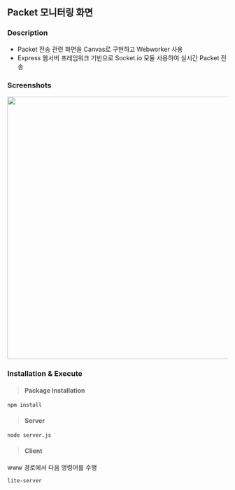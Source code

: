 ## __Packet 모니터링 화면__
### __Description__

- Packet 전송 관련 화면을 Canvas로 구현하고 Webworker 사용 
- Express 웹서버 프레임워크 기반으로 Socket.io 모듈 사용하여 실시간 Packet 전송

### __Screenshots__
<!-- ![packet_view](www/images/screen.gif) -->
<img src="./www/images/screen.gif" width="600"/>

### __Installation & Execute__
> #### Package Installation
    npm install
> #### Server
    node server.js
> #### Client
www 경로에서 다음 명령어를 수행
    
    lite-server
